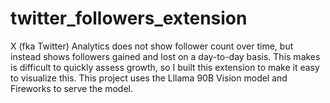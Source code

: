 # twitter_followers_extension
X (fka Twitter) Analytics does not show follower count over time, but instead shows followers gained and lost on a day-to-day basis. This makes is difficult to quickly assess growth, so I built this extension to make it easy to visualize this. This project uses the Lllama 90B Vision model and Fireworks to serve the model.
